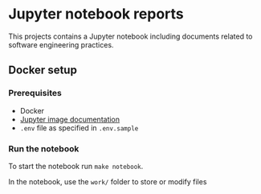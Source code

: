 # Jupyter notebook reports

This projects contains a Jupyter notebook including documents related to software engineering practices.

## Docker setup

### Prerequisites

- Docker
- [Jupyter image documentation](https://jupyter-docker-stacks.readthedocs.io/en/latest/using/selecting.html#jupyter-scipy-notebook)
- `.env` file as specified in `.env.sample`

### Run the notebook

To start the notebook run `make notebook`.

In the notebook, use the `work/` folder to store or modify files

